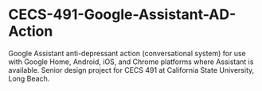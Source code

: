 # CECS-491-Google-Assistant-AD-Action
Google Assistant anti-depressant action (conversational system) for use with Google Home, Android, iOS, and Chrome platforms where Assistant is available. Senior design project for CECS 491 at California State University, Long Beach.

